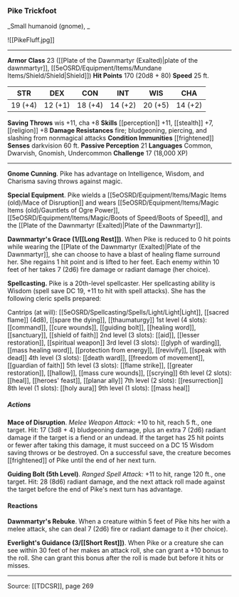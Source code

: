 ### Pike Trickfoot
_Small humanoid (gnome), _

![[PikeFluff.jpg]]




---

**Armor Class** 23 ([[Plate of the Dawnmartyr (Exalted)|plate of the dawnmartyr]], [[5eOSRD/Equipment/Items/Mundane Items/Shield/Shield|Shield]])
**Hit Points** 170 (20d8 + 80)
**Speed** 25 ft.

| STR     | DEX     | CON     | INT     | WIS     | CHA     |
|---------|---------|---------|---------|---------|---------|
| 19 (+4) | 12 (+1) | 18 (+4) | 14 (+2) | 20 (+5) | 14 (+2) |

**Saving Throws** wis +11, cha +8
**Skills** [[perception]] +11, [[stealth]] +7, [[religion]] +8
**Damage Resistances** fire; bludgeoning, piercing, and slashing from nonmagical attacks
**Condition Immunities** [[frightened]]
**Senses** darkvision 60 ft.
**Passive Perception** 21
**Languages** Common, Dwarvish, Gnomish, Undercommon
**Challenge** 17 (18,000 XP)

---

**Gnome Cunning**. Pike has advantage on Intelligence, Wisdom, and Charisma saving throws against magic.

**Special Equipment**. Pike wields a [[5eOSRD/Equipment/Items/Magic Items (old)/Mace of Disruption]] and wears [[5eOSRD/Equipment/Items/Magic Items (old)/Gauntlets of Ogre Power]], [[5eOSRD/Equipment/Items/Magic/Boots of Speed/Boots of Speed]], and the [[Plate of the Dawnmartyr (Exalted)|Plate of the Dawnmartyr]].

**Dawnmartyr's Grace (1/[[Long Rest]])**. When Pike is reduced to 0 hit points while wearing the [[Plate of the Dawnmartyr (Exalted)|Plate of the Dawnmartyr]], she can choose to have a blast of healing flame surround her. She regains 1 hit point and is lifted to her feet. Each enemy within 10 feet of her takes 7 (2d6) fire damage or radiant damage (her choice).

**Spellcasting.** Pike is a 20th-level spellcaster. Her spellcasting ability is Wisdom (spell save DC 19, +11 to hit with spell attacks). She has the following cleric spells prepared:

Cantrips (at will): [[5eOSRD/Spellcasting/Spells/Light/Light|Light]], [[sacred flame]] (4d8), [[spare the dying]], [[thaumaturgy]]
1st level (4 slots): [[command]], [[cure wounds]], [[guiding bolt]], [[healing word]], [[sanctuary]], [[shield of faith]]
2nd level (3 slots): [[aid]], [[lesser restoration]], [[spiritual weapon]]
3rd level (3 slots): [[glyph of warding]], [[mass healing word]], [[protection from energy]], [[revivify]], [[speak with dead]]
4th level (3 slots): [[death ward]], [[freedom of movement]], [[guardian of faith]]
5th level (3 slots): [[flame strike]], [[greater restoration]], [[hallow]], [[mass cure wounds]], [[scrying]]
6th level (2 slots): [[heal]], [[heroes' feast]], [[planar ally]]
7th level (2 slots): [[resurrection]]
8th level (1 slots): [[holy aura]]
9th level (1 slots): [[mass heal]]

##### Actions
**Mace of Disruption**. _Melee Weapon Attack:_ +10 to hit, reach 5 ft., one target. Hit: 17 (3d8 + 4) bludgeoning damage, plus an extra 7 (2d6) radiant damage if the target is a fiend or an undead. If the target has 25 hit points or fewer after taking this damage, it must succeed on a DC 15 Wisdom saving throws or be destroyed. On a successful save, the creature becomes [[frightened]] of Pike until the end of her next turn.

**Guiding Bolt (5th Level)**. _Ranged Spell Attack:_ +11 to hit, range 120 ft., one target. Hit: 28 (8d6) radiant damage, and the next attack roll made against the target before the end of Pike's next turn has advantage.

#### Reactions
**Dawnmartyr's Rebuke**. When a creature within 5 feet of Pike hits her with a melee attack, she can deal 7 (2d6) fire or radiant damage to it (her choice).

**Everlight's Guidance (3/[[Short Rest]])**. When Pike or a creature she can see within 30 feet of her makes an attack roll, she can grant a +10 bonus to the roll. She can grant this bonus after the roll is made but before it hits or misses.


---

Source: [[TDCSR]], page 269